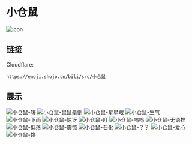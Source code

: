 # 小仓鼠
![icon](https://emoji.shojo.cn/bili/src/小仓鼠/icon.png)
## 链接
Cloudflare:
```
https://emoji.shojo.cn/bili/src/小仓鼠
```
## 展示
![小仓鼠-嗨](https://emoji.shojo.cn/bili/src/小仓鼠/小仓鼠-嗨.png)
![小仓鼠-鼠鼠晕倒](https://emoji.shojo.cn/bili/src/小仓鼠/小仓鼠-鼠鼠晕倒.png)
![小仓鼠-星星眼](https://emoji.shojo.cn/bili/src/小仓鼠/小仓鼠-星星眼.png)
![小仓鼠-生气](https://emoji.shojo.cn/bili/src/小仓鼠/小仓鼠-生气.png)
![小仓鼠-下雨](https://emoji.shojo.cn/bili/src/小仓鼠/小仓鼠-下雨.png)
![小仓鼠-惊讶](https://emoji.shojo.cn/bili/src/小仓鼠/小仓鼠-惊讶.png)
![小仓鼠-盯](https://emoji.shojo.cn/bili/src/小仓鼠/小仓鼠-盯.png)
![小仓鼠-呜呜](https://emoji.shojo.cn/bili/src/小仓鼠/小仓鼠-呜呜.png)
![小仓鼠-无语捏](https://emoji.shojo.cn/bili/src/小仓鼠/小仓鼠-无语捏.png)
![小仓鼠-低落](https://emoji.shojo.cn/bili/src/小仓鼠/小仓鼠-低落.png)
![小仓鼠-震惊](https://emoji.shojo.cn/bili/src/小仓鼠/小仓鼠-震惊.png)
![小仓鼠-石化](https://emoji.shojo.cn/bili/src/小仓鼠/小仓鼠-石化.png)
![小仓鼠-？？](https://emoji.shojo.cn/bili/src/小仓鼠/小仓鼠-？？.png)
![小仓鼠-爱心](https://emoji.shojo.cn/bili/src/小仓鼠/小仓鼠-爱心.png)
![小仓鼠-馋](https://emoji.shojo.cn/bili/src/小仓鼠/小仓鼠-馋.png)
